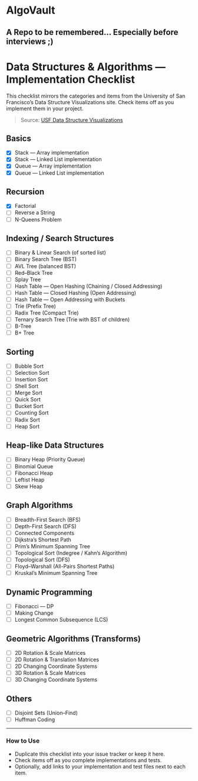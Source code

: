 # AlgoVault
## A Repo to be remembered... Especially before interviews ;)
# Data Structures & Algorithms — Implementation Checklist

This checklist mirrors the categories and items from the University of San Francisco’s Data Structure Visualizations site. Check items off as you implement them in your project.

> Source: [USF Data Structure Visualizations](https://www.cs.usfca.edu/~galles/visualization/Algorithms.html)

## Basics
- [x] Stack — Array implementation
- [x] Stack — Linked List implementation
- [x] Queue — Array implementation
- [x] Queue — Linked List implementation

## Recursion
- [x] Factorial
- [ ] Reverse a String
- [ ] N-Queens Problem

## Indexing / Search Structures
- [ ] Binary & Linear Search (of sorted list)
- [ ] Binary Search Tree (BST)
- [ ] AVL Tree (balanced BST)
- [ ] Red–Black Tree
- [ ] Splay Tree
- [ ] Hash Table — Open Hashing (Chaining / Closed Addressing)
- [ ] Hash Table — Closed Hashing (Open Addressing)
- [ ] Hash Table — Open Addressing with Buckets
- [ ] Trie (Prefix Tree)
- [ ] Radix Tree (Compact Trie)
- [ ] Ternary Search Tree (Trie with BST of children)
- [ ] B-Tree
- [ ] B+ Tree

## Sorting
- [ ] Bubble Sort
- [ ] Selection Sort
- [ ] Insertion Sort
- [ ] Shell Sort
- [ ] Merge Sort
- [ ] Quick Sort
- [ ] Bucket Sort
- [ ] Counting Sort
- [ ] Radix Sort
- [ ] Heap Sort

## Heap-like Data Structures
- [ ] Binary Heap (Priority Queue)
- [ ] Binomial Queue
- [ ] Fibonacci Heap
- [ ] Leftist Heap
- [ ] Skew Heap

## Graph Algorithms
- [ ] Breadth-First Search (BFS)
- [ ] Depth-First Search (DFS)
- [ ] Connected Components
- [ ] Dijkstra’s Shortest Path
- [ ] Prim’s Minimum Spanning Tree
- [ ] Topological Sort (Indegree / Kahn’s Algorithm)
- [ ] Topological Sort (DFS)
- [ ] Floyd–Warshall (All-Pairs Shortest Paths)
- [ ] Kruskal’s Minimum Spanning Tree

## Dynamic Programming
- [ ] Fibonacci — DP
- [ ] Making Change
- [ ] Longest Common Subsequence (LCS)

## Geometric Algorithms (Transforms)
- [ ] 2D Rotation & Scale Matrices
- [ ] 2D Rotation & Translation Matrices
- [ ] 2D Changing Coordinate Systems
- [ ] 3D Rotation & Scale Matrices
- [ ] 3D Changing Coordinate Systems

## Others
- [ ] Disjoint Sets (Union–Find)
- [ ] Huffman Coding

---

### How to Use
- Duplicate this checklist into your issue tracker or keep it here.
- Check items off as you complete implementations and tests.
- Optionally, add links to your implementation and test files next to each item.
